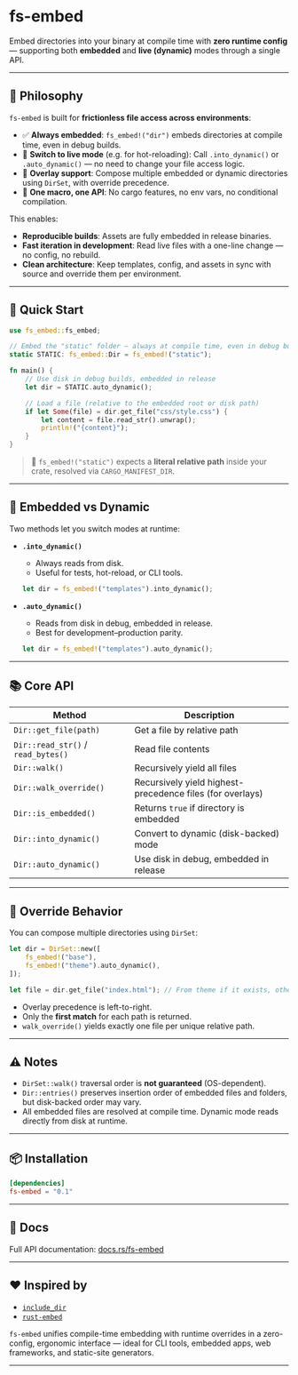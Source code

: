 # fs-embed

Embed directories into your binary at compile time with **zero runtime config** — supporting both **embedded** and **live (dynamic)** modes through a single API.

---

## 📝 Philosophy

`fs-embed` is built for **frictionless file access across environments**:

* ✅ **Always embedded**: `fs_embed!("dir")` embeds directories at compile time, even in debug builds.
* 🔁 **Switch to live mode** (e.g. for hot-reloading): Call `.into_dynamic()` or `.auto_dynamic()` — no need to change your file access logic.
* 🔗 **Overlay support**: Compose multiple embedded or dynamic directories using `DirSet`, with override precedence.
* 📩 **One macro, one API**: No cargo features, no env vars, no conditional compilation.

This enables:

* **Reproducible builds**: Assets are fully embedded in release binaries.
* **Fast iteration in development**: Read live files with a one-line change — no config, no rebuild.
* **Clean architecture**: Keep templates, config, and assets in sync with source and override them per environment.

---

## 🚀 Quick Start

```rust
use fs_embed::fs_embed;

// Embed the "static" folder — always at compile time, even in debug builds.
static STATIC: fs_embed::Dir = fs_embed!("static");

fn main() {
    // Use disk in debug builds, embedded in release
    let dir = STATIC.auto_dynamic();

    // Load a file (relative to the embedded root or disk path)
    if let Some(file) = dir.get_file("css/style.css") {
        let content = file.read_str().unwrap();
        println!("{content}");
    }
}
```

> 📌 `fs_embed!("static")` expects a **literal relative path** inside your crate, resolved via `CARGO_MANIFEST_DIR`.

---

## 🔄 Embedded vs Dynamic

Two methods let you switch modes at runtime:

* **`.into_dynamic()`**

  * Always reads from disk.
  * Useful for tests, hot-reload, or CLI tools.

  ```rust
  let dir = fs_embed!("templates").into_dynamic();
  ```

* **`.auto_dynamic()`**

  * Reads from disk in debug, embedded in release.
  * Best for development–production parity.

  ```rust
  let dir = fs_embed!("templates").auto_dynamic();
  ```

---

## 📚 Core API

| Method                             | Description                                               |
| ---------------------------------- | --------------------------------------------------------- |
| `Dir::get_file(path)`              | Get a file by relative path                               |
| `Dir::read_str()` / `read_bytes()` | Read file contents                                        |
| `Dir::walk()`                      | Recursively yield all files                               |
| `Dir::walk_override()`             | Recursively yield highest-precedence files (for overlays) |                              |
| `Dir::is_embedded()`               | Returns `true` if directory is embedded                   |
| `Dir::into_dynamic()`              | Convert to dynamic (disk-backed) mode                     |
| `Dir::auto_dynamic()`              | Use disk in debug, embedded in release                    |

---

## 🥃 Override Behavior

You can compose multiple directories using `DirSet`:

```rust
let dir = DirSet::new([
    fs_embed!("base"),
    fs_embed!("theme").auto_dynamic(),
]);

let file = dir.get_file("index.html"); // From theme if it exists, otherwise base
```

* Overlay precedence is left-to-right.
* Only the **first match** for each path is returned.
* `walk_override()` yields exactly one file per unique relative path.

---

## ⚠️ Notes

* `DirSet::walk()` traversal order is **not guaranteed** (OS-dependent).
* `Dir::entries()` preserves insertion order of embedded files and folders, but disk-backed order may vary.
* All embedded files are resolved at compile time. Dynamic mode reads directly from disk at runtime.

---

## 📦 Installation

```toml
[dependencies]
fs-embed = "0.1"
```

---

## 📖 Docs

Full API documentation: [docs.rs/fs-embed](https://docs.rs/fs-embed)

---

## ❤️ Inspired by

* [`include_dir`](https://docs.rs/include_dir)
* [`rust-embed`](https://docs.rs/rust-embed)

`fs-embed` unifies compile-time embedding with runtime overrides in a zero-config, ergonomic interface — ideal for CLI tools, embedded apps, web frameworks, and static-site generators.

---
